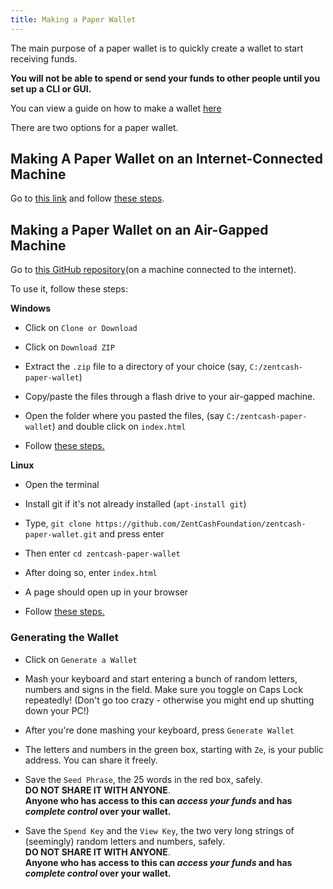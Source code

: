 ```yaml
---
title: Making a Paper Wallet
---
```


The main purpose of a paper wallet is to quickly create a wallet to start receiving funds.

**You will not be able to spend or send your funds to other people until you set up a CLI or GUI.**

You can view a guide on how to make a wallet [here](/docs/use/getting-started)

There are two options for a paper wallet.

## Making A Paper Wallet on an Internet-Connected Machine

Go to [this link](https://paperwallet.zent.cash/) and follow [these steps](#generating-the-wallet).

## Making a Paper Wallet on an Air-Gapped Machine

Go to [this GitHub repository](https://github.com/ZentCashFoundation/zentcash-paper-wallet/)(on a machine connected to the internet).

To use it, follow these steps:

**Windows**
  - Click on `Clone or Download`

  - Click on `Download ZIP`

  - Extract the `.zip` file to a directory of your choice (say, `C:/zentcash-paper-wallet`)

  - Copy/paste the files through a flash drive to your air-gapped machine.

  - Open the folder where you pasted the files, (say `C:/zentcash-paper-wallet`) and double click on `index.html`

  - Follow [these steps.](#generating-the-wallet)

**Linux**
  - Open the terminal

  -  Install git if it's not already installed (`apt-install git`)

  - Type, `git clone https://github.com/ZentCashFoundation/zentcash-paper-wallet.git` and press enter

  - Then enter `cd zentcash-paper-wallet`

  - After doing so, enter `index.html`

  - A page should open up in your browser

  - Follow [these steps.](#generating-the-wallet)

### Generating the Wallet

- Click on `Generate a Wallet`

- Mash your keyboard and start entering a bunch of random letters, numbers and signs in the field. Make sure you toggle on Caps Lock repeatedly! (Don't go too crazy - otherwise you might end up shutting down your PC!)

- After you're done mashing your keyboard, press `Generate Wallet`

- The letters and numbers in the green box, starting with `Ze`, is your public address. You can share it freely.

- Save the `Seed Phrase`, the 25 words in the red box, safely.  
**DO NOT SHARE IT WITH ANYONE**.  
**Anyone who has access to this can *access your funds* and has *complete control* over your wallet.**

- Save the `Spend Key` and the `View Key`, the two very long strings of (seemingly) random letters and numbers, safely.  
**DO NOT SHARE IT WITH ANYONE**.  
**Anyone who has access to this can *access your funds* and has *complete control* over your wallet.**
